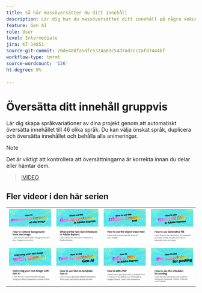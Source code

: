 ```yaml
---
title: Så här massöversätter du ditt innehåll
description: Lär dig hur du massöversätter ditt innehåll på några sekunder
feature: Gen AI
role: User
level: Intermediate
jira: KT-14851
source-git-commit: 70de488fa5dfc5324a03c54d7ad3cc2afd7444bf
workflow-type: tm+mt
source-wordcount: '126'
ht-degree: 0%

---
```


# Översätta ditt innehåll gruppvis

Lär dig skapa språkvariationer av dina projekt genom att automatiskt översätta innehållet till 46 olika språk. Du kan välja önskat språk, duplicera och översätta innehållet och behålla alla animeringar.

>[!NOTE]
>
>Det är viktigt att kontrollera att översättningarna är korrekta innan du delar eller hämtar dem.

>[!VIDEO](https://video.tv.adobe.com/v/3427023?quality=12&learn=on&hidetitle=true)

## Fler videor i den här serien

<table style="table-layout:fixed">
<tr>
   <td>
         <a href="remove-background.md">
            <img alt="Ta bort bakgrunden från en bild" src="assets/background.png" />
         </a>
   </td>
   <td>
         <a href="intro-gen-ai.md">
            <img alt="Vilka är de nya Gen AI-funktionerna i Adobe Express" src="assets/intro-gen-ai.png" />
         </a>
   </td>
   <td>
         <a href="object-eraser.md">
            <img alt="Använda verktyget Objektsuddgummi" src="assets/object-eraser.png" />
         </a>
   </td>
   <td>
         <a href="generative-fill.md">
            <img alt="Använda generativ fyllning" src="assets/gen-fill.png" />
         </a>
   </td>      
</tr>
<tr>
   <td>
      <a href="gen-text.md">
         <img alt="Förbättra din textdesign med Gen AI" src="assets/text-design.png" />
      </a>
   </td>
   <td>
      <a href="text-to-template.md">
         <img alt="Så här använder du Text till mall Gen AI" src="assets/text-to-template.png" />
      </a>
   </td>
   <td>
      <a href="edit-a-pdf.md">
         <img alt="Så här redigerar du en PDF" src="assets/edit-pdf.png" />
      </a>
   </td>
   <td>
      <a href="schedule.md">
         <img alt="Så använder du schemaläggaren för publicering" src="assets/schedule.png" />
      </a>
   </td>
</tr>
</table>
